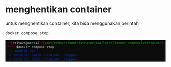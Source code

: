 # menghentikan container

untuk menghentikan container, kita bisa menggunakan perintah

```bash
docker compose stop
```

![Untitled](menghentikan%20container%20c9fdc0f2c2bc44cf9a2e1519670d7006/Untitled.png)